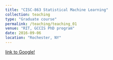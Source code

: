 ```yaml
---
title: "CISC-863 Statistical Machine Learning"
collection: teaching
type: "Graduate course"
permalink: /teaching/teaching_01
venue: "RIT, GCCIS PhD program"
date: 2016-09-06
location: "Rochester, NY"
---
```



[link to Google!](http://google.com)
